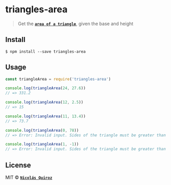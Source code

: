 # triangles-area

> Get the **[`area of a triangle`](https://en.wikipedia.org/wiki/Triangle#Computing_the_area_of_a_triangle)**, given the base and height


## Install

```
$ npm install --save triangles-area
```


## Usage

```js
const triangleArea = require('triangles-area')

console.log(triangleArea(24, 27.6))
// => 331.2

console.log(triangleArea(12, 2.5))
// => 15

console.log(triangleArea(11, 13.4))
// => 73.7

console.log(triangleArea(0, 78))
// => Error: Invalid input. Sides of the triangle must be greater than 0

console.log(triangleArea(1, -1))
// => Error: Invalid input. Sides of the triangle must be greater than 0
```


## License

MIT © **[`Nicolás Quiroz`](https://nicolasquiroz.com)**
